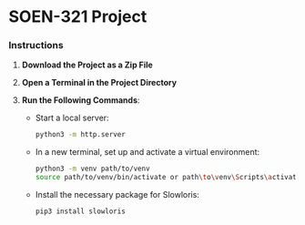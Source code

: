 # SOEN-321 Project

### Instructions

1. **Download the Project as a Zip File**
   
2. **Open a Terminal in the Project Directory**

3. **Run the Following Commands**:

   - Start a local server:
     ```bash
     python3 -m http.server
     ```

   - In a new terminal, set up and activate a virtual environment:
     ```bash
     python3 -m venv path/to/venv
     source path/to/venv/bin/activate or path\to\venv\Scripts\activate
     ```

   - Install the necessary package for Slowloris:
     ```bash
     pip3 install slowloris
     ```
